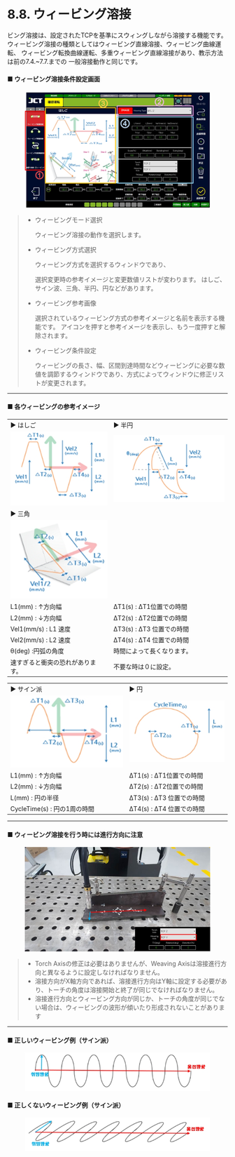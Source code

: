 # 8.8. ウィービング溶接

ビング溶接は、設定されたTCPを基準にスウィングしながら溶接する機能です。
ウィービング溶接の種類としてはウィービング直線溶接、ウィービング曲線運転、
ウィービング転換曲線運転、多重ウィービング直線溶接があり、教示方法は前の7.4.\~7.7.までの
一般溶接動作と同じです。

#### ■ ウィービング溶接条件設定画面

<figure><img src="../img/chapter8/section8.8.1.jpg" alt="" width="563"><figcaption></figcaption></figure>

> *   ウィービングモード選択
>
>     ウィービング溶接の動作を選択します。
>
> *   ウィービング方式選択
>
>     ウィービング方式を選択するウィンドウであり、
>
>     選択変更時の参考イメージと変更数値リストが変わります。
>     はしご、サイン波、三角、半円、円などがあります。
>
> *   ウィービング参考画像
>
>     選択されているウィービング方式の参考イメージと名前を表示する機能です。
>     アイコンを押すと参考イメージを表示し、もう一度押すと解除されます。
>
> *   ウィービング条件設定
>
>     ウィービングの長さ、幅、区間到達時間などウィービングに必要な数値を調節するウィンドウであり、方式によってウィンドウに修正リストが変更されます。



***

#### ■ 各ウィービングの参考イメージ

|                       |                       |
| --------------------- | --------------------- |
| ▶ はしご                 | ▶ 半円                  |
| ![](../img/chapter8/section8.8.2.jpg) | ![](../img/chapter8/section8.8.3.jpg) |
| ▶ 三角                  |                       |
| ![](../img/chapter8/section8.8.4.jpg) |                       |
| L1(mm) : ↑方向幅         | ΔT1(s) : ΔT1位置での時間    |
| L2(mm) : ↓方向幅         | ΔT2(s) : ΔT2位置での時間    |
| Vel1(mm/s) : L1 速度    | ΔT3(s) : ΔT3 位置での時間   |
| Vel2(mm/s) : L2 速度    | ΔT4(s) : ΔT4 位置での時間   |
| θ(deg) :円弧の角度         | 時間によって長くなります。         |
| 速すぎると衝突の恐れがあります。      | 不要な時は０に設定。            |

|                        |                       |
| ---------------------- | --------------------- |
| ▶ サイン派                 | ▶ 円                   |
| ![](../img/chapter8/section8.8.5.jpg)  | ![](../img/chapter8/section8.8.6.jpg) |
| L1(mm) : ↑方向幅          | ΔT1(s) : ΔT1位置での時間    |
| L2(mm) : ↓方向幅          | ΔT2(s) : ΔT2位置での時間    |
| L(mm) : 円の半径           | ΔT3(s) : ΔT3 位置での時間   |
| CycleTime(s) : 円の1周の時間 | ΔT4(s) : ΔT4 位置での時間   |



***

#### ■ ウィービング溶接を行う時には進行方向に注意

<figure><img src="../img/chapter8/section8.8.7.jpg" alt=""><figcaption></figcaption></figure>

> * Torch Axisの修正は必要はありませんが、Weaving Axisは溶接進行方向と異なるように設定しなければなりません。
> * 溶接方向がX軸方向であれば、溶接進行方向はY軸に設定する必要があり、トーチの角度は溶接開始と終了が同じでなければなりません。
> * 溶接進行方向とウィービング方向が同じか、トーチの角度が同じでない場合は、ウィービングの波形が傾いたり形成されないことがあります

***

#### ■ 正しいウィービング例（サイン派）

<figure><img src="../img/chapter8/section8.8.8.jpg" alt=""><figcaption></figcaption></figure>

#### ■ 正しくないウィービング例（サイン派）

<figure><img src="../img/chapter8/section8.8.9.jpg" alt=""><figcaption></figcaption></figure>
